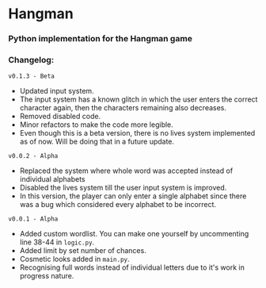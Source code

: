 # Hangman 

### Python implementation for the Hangman game

### Changelog:
`v0.1.3 - Beta`
  - Updated input system.
  - The input system has a known glitch in which the user enters the correct character again, then the characters remaining also decreases.
  - Removed disabled code.
  - Minor refactors to make the code more legible.
  - Even though this is a beta version, there is no lives system implemented as of now. Will be doing that in a future update.

`v0.0.2 - Alpha`
  - Replaced the system where whole word was accepted instead of individual alphabets
  - Disabled the lives system till the user input system is improved.
  - In this version, the player can only enter a single alphabet since there was a bug which considered every alphabet to be incorrect. 

`v0.0.1 - Alpha`
  - Added custom wordlist. You can make one yourself by uncommenting line 38-44 in `logic.py`.
  - Added limit by set number of chances.
  - Cosmetic looks added in `main.py`.
  - Recognising full words instead of individual letters due to it's work in progress nature. 